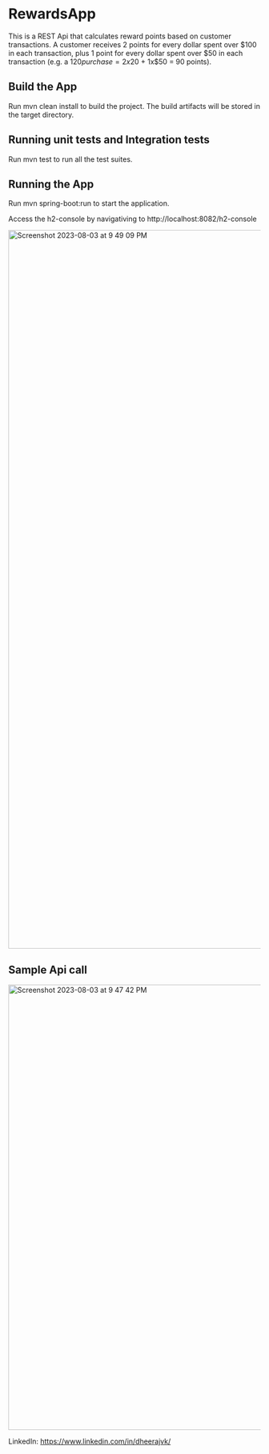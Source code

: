 # RewardsApp

This is a REST Api that calculates reward points based on customer transactions.
A customer receives 2 points for every dollar spent over $100 in each transaction, plus 1 point for every dollar
spent over $50 in each transaction
(e.g. a $120 purchase = 2x$20 + 1x$50 = 90 points).

## Build the App

Run mvn clean install to build the project. The build artifacts will be stored in the target directory.

## Running unit tests and Integration tests

Run mvn test to run all the test suites.

## Running the App

Run mvn spring-boot:run to start the application.

Access the h2-console by navigativing to http://localhost:8082/h2-console

<img width="1436" alt="Screenshot 2023-08-03 at 9 49 09 PM" src="https://github.com/varma2fork/RewardsApp/assets/5692079/a55d4b8e-ad97-418f-bdeb-2887306ab203">

## Sample Api call
<img width="890" alt="Screenshot 2023-08-03 at 9 47 42 PM" src="https://github.com/varma2fork/RewardsApp/assets/5692079/475be9ad-e183-4331-a25f-3c917a8c6d0c">


LinkedIn: https://www.linkedin.com/in/dheerajvk/

